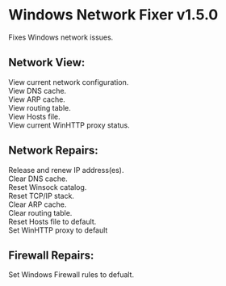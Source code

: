 # Windows Network Fixer v1.5.0
Fixes Windows network issues.

## Network View:  
View current network configuration.  
View DNS cache.  
View ARP cache.  
View routing table.  
View Hosts file.  
View current WinHTTP proxy status.

## Network Repairs:  
Release and renew IP address(es).  
Clear DNS cache.  
Reset Winsock catalog.  
Reset TCP/IP stack.   
Clear ARP cache.  
Clear routing table.  
Reset Hosts file to default.  
Set WinHTTP proxy to default

## Firewall Repairs:  
Set Windows Firewall rules to defualt.
